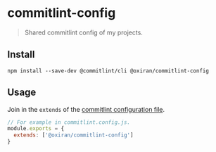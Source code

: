 # commitlint-config

> Shared commitlint config of my projects.

## Install
```shell
npm install --save-dev @commitlint/cli @oxiran/commitlint-config
```

## Usage
Join in the `extends` of the [commitlint configuration file](https://github.com/conventional-changelog/commitlint#Config).
```javascript
// For example in commitlint.config.js.
module.exports = {
  extends: ['@oxiran/commitlint-config']
}
```
